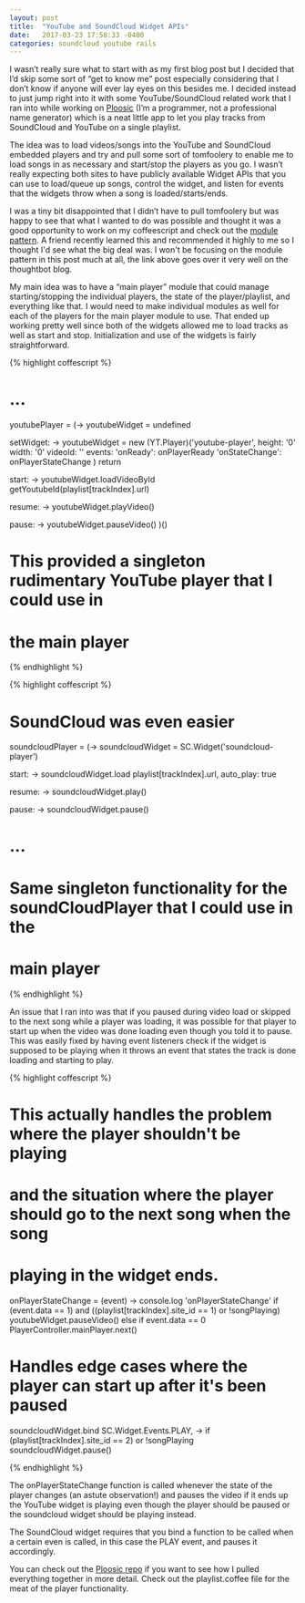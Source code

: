 ```yaml
---
layout: post
title:  "YouTube and SoundCloud Widget APIs"
date:   2017-03-23 17:58:33 -0400
categories: soundcloud youtube rails
---
```

I wasn’t really sure what to start with as my first blog post but I decided that I’d skip some sort of “get to know me” post especially considering that I don’t know if anyone will ever lay eyes on this besides me. I decided instead to just jump right into it with some YouTube/SoundCloud related work that I ran into while working on [Ploosic][ploosic-site] (I’m a programmer, not a professional name generator) which is a neat little app to let you play tracks from SoundCloud and YouTube on a single playlist.

The idea was to load videos/songs into the YouTube and SoundCloud embedded players and try and pull some sort of tomfoolery to enable me to load songs in as necessary and start/stop the players as you go. I wasn’t really expecting both sites to have publicly available Widget APIs that you can use to load/queue up songs, control the widget, and listen for events that the widgets throw when a song is loaded/starts/ends.

I was a tiny bit disappointed that I didn’t have to pull tomfoolery but was happy to see that what I wanted to do was possible and thought it was a good opportunity to work on my coffeescript and check out the [module pattern][thoughtbot]. A friend recently learned this and recommended it highly to me so I thought I'd see what the big deal was. I won't be focusing on the module pattern in this post much at all, the link above goes over it very well on the thoughtbot blog.

My main idea was to have a “main player” module that could manage starting/stopping the individual players, the state of the player/playlist, and everything like that. I would need to make individual modules as well for each of the players for the main player module to use. That ended up working pretty well since both of the widgets allowed me to load tracks as well as start and stop. Initialization and use of the widgets is fairly straightforward.

{% highlight coffescript %}
# ...
youtubePlayer = (->
  youtubeWidget = undefined

  setWidget: ->
    youtubeWidget = new (YT.Player)('youtube-player',
      height: '0'
      width: '0'
      videoId: ''
      events:
        'onReady': onPlayerReady
        'onStateChange': onPlayerStateChange
    )
    return

  start: ->
    youtubeWidget.loadVideoById getYoutubeId(playlist[trackIndex].url)

  resume: ->
    youtubeWidget.playVideo()

  pause: ->
    youtubeWidget.pauseVideo()
)()

# This provided a singleton rudimentary YouTube player that I could use in
# the main player

{% endhighlight %}


{% highlight coffescript %}

# SoundCloud was even easier
soundcloudPlayer = (->
  soundcloudWidget = SC.Widget('soundcloud-player')

  start: ->
    soundcloudWidget.load playlist[trackIndex].url, auto_play: true

  resume: ->
    soundcloudWidget.play()

  pause: ->
    soundcloudWidget.pause()

# ...

# Same singleton functionality for the soundCloudPlayer that I could use in the
# main player
{% endhighlight %}


An issue that I ran into was that if you paused during video load or skipped to the next song while a player was loading, it was possible for that player to start up when the video was done loading even though you told it to pause. This was easily fixed by having event listeners check if the widget is supposed to be playing when it throws an event that states the track is done loading and starting to play.

{% highlight coffescript %}

# This actually handles the problem where the player shouldn't be playing
# and the situation where the player should go to the next song when the song
# playing in the widget ends.

onPlayerStateChange = (event) ->
  console.log 'onPlayerStateChange'
  if (event.data == 1) and ((playlist[trackIndex].site_id == 1) or !songPlaying)
    youtubeWidget.pauseVideo()
  else if event.data == 0
    PlayerController.mainPlayer.next()


# Handles edge cases where the player can start up after it's been paused
soundcloudWidget.bind SC.Widget.Events.PLAY, ->
  if (playlist[trackIndex].site_id == 2) or !songPlaying
    soundcloudWidget.pause()

{% endhighlight %}

The onPlayerStateChange function is called whenever the state of the player changes (an astute observation!) and pauses the video if it ends up the YouTube widget is playing even though the player should be paused or the soundcloud widget should be playing instead.

The SoundCloud widget requires that you bind a function to be called when a certain even is called, in this case the PLAY event, and pauses it accordingly.

You can check out the [Ploosic repo][ploosic-repo] if you want to see how I pulled everything together in more detail. Check out the playlist.coffee file for the meat of the player functionality.

[ploosic-site]: https://ploosic.com
[ploosic-repo]: https://github.com/colinfike/ploosic
[thoughtbot]: https://robots.thoughtbot.com/module-pattern-in-javascript-and-coffeescript
[youtube-widget]: https://developers.google.com/youtube/iframe_api_reference
[soundcloud-widget]: https://developers.soundcloud.com/docs/api/html5-widget
